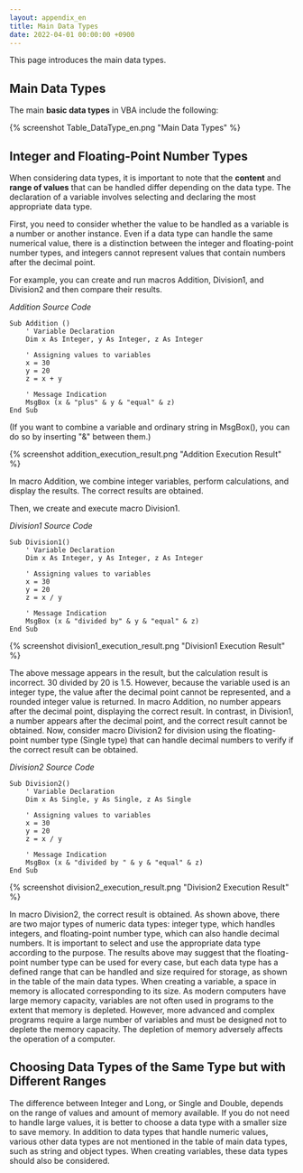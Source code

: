 ```yaml
---
layout: appendix_en
title: Main Data Types
date: 2022-04-01 00:00:00 +0900
---
```


This page introduces the main data types.

Main Data Types
----------------

The main **basic data types** in VBA include the following:

{% screenshot Table_DataType_en.png "Main Data Types" %}


Integer and Floating-Point Number Types
----------------

When considering data types, it is important to note that the **content** and **range of values** that can be handled differ depending on the data type. The declaration of a variable involves selecting and declaring the most appropriate data type.

First, you need to consider whether the value to be handled as a variable is a number or another instance. Even if a data type can handle the same numerical value, there is a distinction between the integer and floating-point number types, and integers cannot represent values that contain numbers after the decimal point.

For example, you can create and run macros Addition, Division1, and Division2 and then compare their results.


*Addition Source Code*

    Sub Addition ()
        ' Variable Declaration
        Dim x As Integer, y As Integer, z As Integer
        
        ' Assigning values to variables
        x = 30
        y = 20
        z = x + y
        
        ' Message Indication
        MsgBox (x & "plus" & y & "equal" & z)
    End Sub


(If you want to combine a variable and ordinary string in MsgBox(), you can do so by inserting "&" between them.)

{% screenshot addition_execution_result.png "Addition Execution Result" %}


In macro Addition, we combine integer variables, perform calculations, and display the results. The correct results are obtained.

Then, we create and execute macro Division1.


*Division1 Source Code*

    Sub Division1()
        ' Variable Declaration
        Dim x As Integer, y As Integer, z As Integer
        
        ' Assigning values to variables
        x = 30
        y = 20
        z = x / y
        
        ' Message Indication
        MsgBox (x & "divided by" & y & "equal" & z)
    End Sub

{% screenshot division1_execution_result.png "Division1 Execution Result" %}

The above message appears in the result, but the calculation result is incorrect. 30 divided by 20 is 1.5. However, because the variable used is an integer type, the value after the decimal point cannot be represented, and a rounded integer value is returned. In macro Addition, no number appears after the decimal point, displaying the correct result. In contrast, in Division1, a number appears after the decimal point, and the correct result cannot be obtained.
Now, consider macro Division2 for division using the floating-point number type (Single type) that can handle decimal numbers to verify if the correct result can be obtained.


*Division2 Source Code*

    Sub Division2()
        ' Variable Declaration
        Dim x As Single, y As Single, z As Single
        
        ' Assigning values to variables
        x = 30
        y = 20
        z = x / y
        
        ' Message Indication
        MsgBox (x & "divided by " & y & "equal" & z)
    End Sub

{% screenshot division2_execution_result.png "Division2 Execution Result" %}

In macro Division2, the correct result is obtained. As shown above, there are two major types of numeric data types: integer type, which handles integers, and floating-point number type, which can also handle decimal numbers. It is important to select and use the appropriate data type according to the purpose. The results above may suggest that the floating-point number type can be used for every case, but each data type has a defined range that can be handled and size required for storage, as shown in the table of the main data types. When creating a variable, a space in memory is allocated corresponding to its size. As modern computers have large memory capacity, variables are not often used in programs to the extent that memory is depleted. However, more advanced and complex programs require a large number of variables and must be designed not to deplete the memory capacity. The depletion of memory adversely affects the operation of a computer.

Choosing Data Types of the Same Type but with Different Ranges
----------------

The difference between Integer and Long, or Single and Double, depends on the range of values and amount of memory available. If you do not need to handle large values, it is better to choose a data type with a smaller size to save memory. In addition to data types that handle numeric values, various other data types are not mentioned in the table of main data types, such as string and object types. When creating variables, these data types should also be considered.



